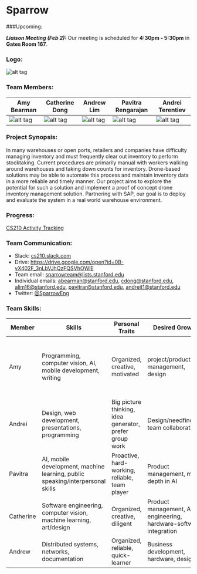 # Sparrow

###Upcoming:

***Liaison Meeting (Feb 2):*** Our meeting is scheduled for **4:30pm - 5:30pm** in **Gates Room 167**.

### Logo:

![alt tag](https://github.com/cs210/sap-team-2/blob/master/photos/logo.png)

### Team Members:
| Amy Bearman | Catherine Dong | Andrew Lim | Pavitra Rengarajan | Andrei Terentiev |
| ----------- | -------------- | ---------- | ------------------ | ---------------- |
| ![alt tag](https://github.com/cs210/sap-team-2/blob/master/photos/amy.png) | ![alt tag](https://github.com/cs210/sap-team-2/blob/master/photos/catherine.png) | ![alt tag](https://github.com/cs210/sap-team-2/blob/master/photos/andrew.png) | ![alt tag](https://github.com/cs210/sap-team-2/blob/master/photos/pavitra.png) | ![alt tag](https://github.com/cs210/sap-team-2/blob/master/photos/andrei.png) |

### Project Synopsis: 

In many warehouses or open ports, retailers and companies have difficulty managing inventory and must frequently  clear out inventory to perform stocktaking. Current procedures are primarily manual with workers walking around warehouses and taking down counts for inventory. Drone-based solutions may be able to automate this process and maintain inventory data in a more reliable and timely manner. Our project aims to explore the potential for such a solution and implement a proof of concept drone inventory management solution. Partnering with SAP, our goal is to deploy and evaluate the system in a real world warehouse environment.

### Progress:
<a href="https://docs.google.com/spreadsheets/d/1GlbBpQz_7MXMb_uh2nw48rq4MK2c7hHvuMBtkL4115g/edit?usp=sharing"> CS210 Activity Tracking </a>

### Team Communication:
+ Slack: <a href="https://cs210.slack.com"> cs210.slack.com </a>
+ Drive: https://drive.google.com/open?id=0B-vX402F_3nLbVJhQzFQSVhOWlE
+ Team email: sparrowteam@lists.stanford.edu
+ Individual emails: abearman@stanford.edu, cdong@stanford.edu, alim16@stanford.edu, pavitrar@stanford.edu, andreit1@stanford.edu
+ Twitter: <a href="https://twitter.com/SparrowEng"> @SparrowEng </a>

### Team Skills:
Member | Skills | Personal Traits | Desired Growth | Weaknesses
--- | --- | --- | --- | ---
Amy | Programming, computer vision, AI, mobile development, writing | Organized, creative, motivated | project/product management, design | Tends to be introverted; likes working individually and then discussing ideas in groups |
Andrei | Design, web development, presentations, programming | Big picture thinking, idea generator, prefer group work | Design/needfinding, team collaboration | Organization, refining details |
Pavitra | AI, mobile development, machine learning, public speaking/interpersonal skills | Proactive, hard-working, reliable, team player | Product management, more depth in AI | Drawing |
Catherine | Software engineering, computer vision, machine learning, art/design | Organized, creative, diligent | Product management, AI engineering, hardware-software integration | Patience |
Andrew | Distributed systems, networks, documentation | Organized, reliable, quick-learner | Business development, hardware, design | Quiet |











